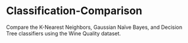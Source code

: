 # Classification-Comparison
Compare the K-Nearest Neighbors, Gaussian Naïve Bayes, and Decision Tree classifiers using the Wine Quality dataset.
